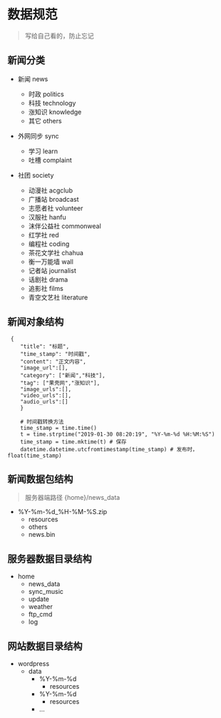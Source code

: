 # 数据规范
> 写给自己看的，防止忘记

## 新闻分类

- 新闻 news
    - 时政 politics
    - 科技 technology
    - 涨知识 knowledge
    - 其它 others

- 外网同步 sync
    - 学习 learn
    - 吐槽 complaint

- 社团 society
    - 动漫社 acgclub
    - 广播站 broadcast
    - 志愿者社 volunteer
    - 汉服社 hanfu
    - 沫伴公益社 commonweal
    - 红学社 red
    - 编程社 coding
    - 茶花文学社 chahua
    - 衡一万能墙 wall
    - 记者站 journalist
    - 话剧社 drama
    - 追影社 films
    - 青空文艺社 literature
    
## 新闻对象结构

```
 {
    "title": "标题",
    "time_stamp": "时间戳",
    "content": "正文内容",
    "image_url":[],
    "category": ["新闻","科技"],
    "tag": ["果壳网","涨知识"],
    "image_urls":[],
    "video_urls":[],
    "audio_urls":[]
    }
```
```
    # 时间戳转换方法
    time_stamp = time.time()
    t = time.strptime("2019-01-30 08:20:19", "%Y-%m-%d %H:%M:%S") 
    time_stamp = time.mktime(t) # 保存
    datetime.datetime.utcfromtimestamp(time_stamp) # 发布时，float(time_stamp)
```
## 新闻数据包结构
> 服务器端路径 {home}/news_data
- %Y-%m-%d_%H-%M-%S.zip
    - resources
    - others
    - news.bin
    
## 服务器数据目录结构
- home
    - news_data
    - sync_music
    - update
    - weather
    - ftp_cmd
    - log
        
## 网站数据目录结构

- wordpress
    - data
        - %Y-%m-%d
            - resources
        - %Y-%m-%d
            - resources
        - ...
        